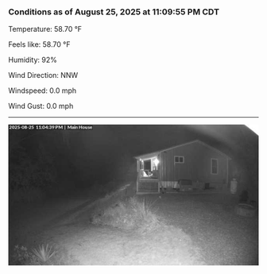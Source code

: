 ### Conditions as of August 25, 2025 at 11:09:55 PM CDT 

Temperature: 58.70 &deg;F

Feels like: 58.70 &deg;F

Humidity: 92%

Wind Direction: NNW

Windspeed: 0.0 mph

Wind Gust: 0.0 mph

---

<img src="./images/latest.jpeg"/>

